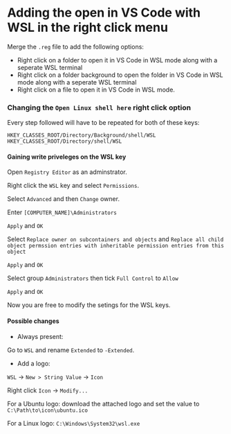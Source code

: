 # Adding the open in VS Code with WSL in the right click menu

Merge the `.reg` file to add the following options:

- Right click on a folder to open it in VS Code in WSL mode along with a seperate WSL terminal
- Right click on a folder background to open the folder in VS Code in WSL mode along with a seperate WSL terminal
- Right click on a file to open it in VS Code in WSL mode.

### Changing the `Open Linux shell here` right click option

Every step followed will have to be repeated for both of these keys:
```
HKEY_CLASSES_ROOT/Directory/Background/shell/WSL
HKEY_CLASSES_ROOT/Directory/shell/WSL
```

#### Gaining write priveleges on the WSL key

Open `Registry Editor` as an adminstrator.

Right click the `WSL` key and select `Permissions`.

Select `Advanced` and then `Change` owner.

Enter `[COMPUTER_NAME]\Administrators` 

`Apply` and `OK`

Select `Replace owner on subcontainers and objects` and `Replace all child object permssion entries with inheritable permission entries from this object`

`Apply` and `OK`

Select group `Administrators` then tick `Full Control` to `Allow`

`Apply` and `OK`

Now you are free to modify the setings for the WSL keys.

#### Possible changes

- Always present:

Go to `WSL` and rename `Extended` to `-Extended`.

- Add a logo: 

`WSL` -> `New > String Value` -> `Icon`

Right click `Icon` -> `Modify...`

For a Ubuntu logo: download the attached logo and set the value to `C:\Path\to\icon\ubuntu.ico`

For a Linux logo: `C:\Windows\System32\wsl.exe`

